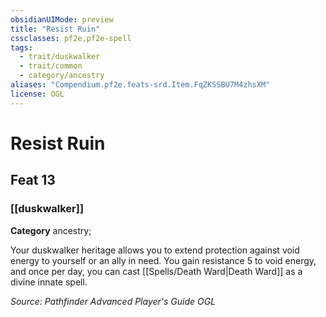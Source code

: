 ```yaml
---
obsidianUIMode: preview
title: "Resist Ruin"
cssclasses: pf2e,pf2e-spell
tags:
  - trait/duskwalker
  - trait/common
  - category/ancestry
aliases: "Compendium.pf2e.feats-srd.Item.FqZKSSBU7M4zhsXM"
license: OGL
---
```

# Resist Ruin
## Feat 13
### [[duskwalker]]

**Category** ancestry; 




Your duskwalker heritage allows you to extend protection against void energy to yourself or an ally in need. You gain resistance 5 to void energy, and once per day, you can cast [[Spells/Death Ward|Death Ward]] as a divine innate spell.

*Source: Pathfinder Advanced Player's Guide*
*OGL*